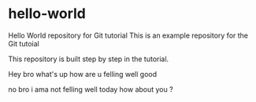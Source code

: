 # hello-world
Hello World repository for Git tutorial
This is an example repository for the Git tutoial 

This repository is built step by step in the tutorial.

Hey bro what's up how are u felling well good

no bro i ama not felling well today how about you ?
